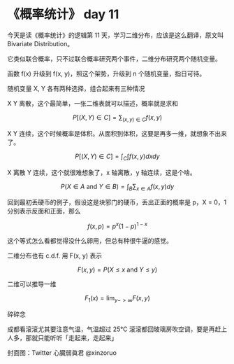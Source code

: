 # 《概率统计》 day 11

今天是读《概率统计》的逻辑第 11 天，学习二维分布，应该是这么翻译，原文叫 Bivariate Distribution。

它类似联合概率，只不过联合概率研究两个事件，二维分布研究两个随机变量。

函数 f(x) 升级到 f(x, y)，照这个架势，升级到 n 个随机变量，指日可待。

随机变量 X, Y 各有两种选择，组合起来有三种情况

X Y 离散，这个最简单，一张二维表就可以描述，概率就是求和

$$
P[(X, Y) \in C] = \sum_{(x, y) \in C} f(x, y)
$$


X Y 连续，这个时候概率是体积。从面积到体积，这要是再多一维，就想象不出来了。

$$
P[(X, Y) \in C] = \int_C \int f(x, y) dx dy
$$

X 离散 Y 连续，这个就很难想象了，x 轴离散，y 轴连续，这是个啥。

$$
P(X \in A \text{ and } Y \in B) = \int_B\sum_{x \in A}f(x, y)dy
$$

回到最初丢硬币的例子，假设这是块邪门的硬币，丢出正面的概率是 p，X = 0，1 分别表示反面和正面，那么

$$
f(x, p) = p^x(1-p)^{1-x}
$$

这个等式怎么看都觉得没什么卵用，但总有种很牛逼的感觉。

二维分布也有 c.d.f. 用 F(x, y) 表示

$$
F(x, y) = P(X \le x \text{ and } Y \le y)
$$

二维可以推导一维

$$
F_1(x) = \lim_{y -> \infty}F(x, y)
$$

碎碎念

成都看滚滚尤其要注意气温，气温超过 25℃ 滚滚都回玻璃房吹空调，要是再赶上人多，那就只能听听「走起来，走起来」

封面图：Twitter 心臓弱眞君 @xinzoruo